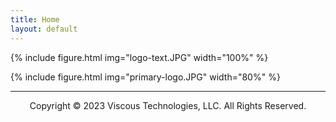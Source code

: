 ```yaml
---
title: Home
layout: default
---
```


{% include figure.html img="logo-text.JPG" width="100%" %}


{% include figure.html img="primary-logo.JPG" width="80%" %}

---------
<p style="text-align: center;">Copyright © 2023 Viscous Technologies, LLC. All Rights Reserved.</p>
